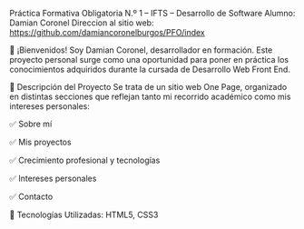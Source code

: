 Práctica Formativa Obligatoria N.º 1 – IFTS – Desarrollo de Software
Alumno: Damian Coronel
Direccion al sitio web: https://github.com/damiancoronelburgos/PFO/index

👋 ¡Bienvenidos!
Soy Damian Coronel, desarrollador en formación. Este proyecto personal surge como una oportunidad para poner en práctica los conocimientos adquiridos durante la cursada de Desarrollo Web Front End.

📝 Descripción del Proyecto
Se trata de un sitio web One Page, organizado en distintas secciones que reflejan tanto mi recorrido académico como mis intereses personales:

✅ Sobre mí

✅ Mis proyectos

✅ Crecimiento profesional y tecnologías

✅ Intereses personales

✅ Contacto

🌱 Tecnologías Utilizadas: HTML5, CSS3
